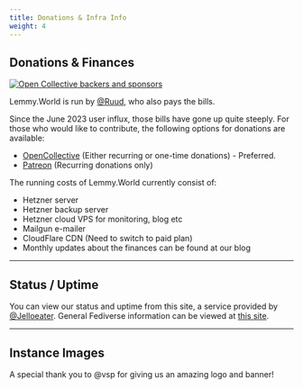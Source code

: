 ```yaml
---
title: Donations & Infra Info
weight: 4
---
```


## Donations & Finances

[![Open Collective backers and sponsors](https://img.shields.io/opencollective/all/mastodonworld?style=flat-square&logo=opencollective&color=7FADF2)](https://opencollective.com/mastodonworld)

Lemmy.World is run by [@Ruud](https://lemmy.world/u/ruud), who also pays the bills.

Since the June 2023 user influx, those bills have gone up quite steeply.
For those who would like to contribute, the following options for donations are available:

- [OpenCollective](https://opencollective.com/mastodonworld) (Either recurring or one-time donations) - Preferred.
- [Patreon](https://www.patreon.com/mastodonworld) (Recurring donations only)

The running costs of Lemmy.World currently consist of:

- Hetzner server
- Hetzner backup server
- Hetzner cloud VPS for monitoring, blog etc
- Mailgun e-mailer
- CloudFlare CDN (Need to switch to paid plan)
- Monthly updates about the finances can be found at our blog

______________________________________________________________________

## Status / Uptime

You can view our status and uptime from this site, a service provided by [@Jelloeater](https://lemmy.world/u/jelloeater85).
General Fediverse information can be viewed at [this site](http://lemmy-status.org).

______________________________________________________________________

## Instance Images

A special thank you to @vsp for giving us an amazing logo and banner!
